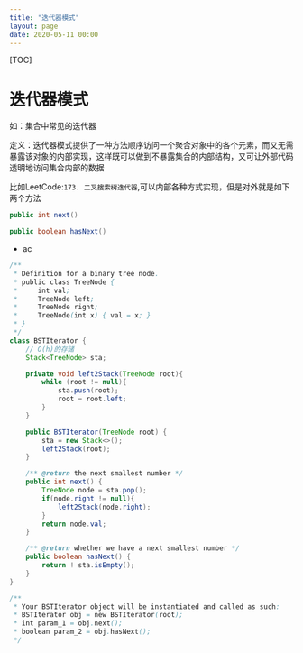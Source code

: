 ```yaml
---
title: "迭代器模式"
layout: page
date: 2020-05-11 00:00
---
```


[TOC]

# 迭代器模式

如：集合中常见的迭代器

定义：迭代器模式提供了一种方法顺序访问一个聚合对象中的各个元素，而又无需暴露该对象的内部实现，这样既可以做到不暴露集合的内部结构，又可让外部代码透明地访问集合内部的数据

比如LeetCode:`173. 二叉搜索树迭代器`,可以内部各种方式实现，但是对外就是如下两个方法

```java
public int next()

public boolean hasNext()
```

* ac

```java
/**
 * Definition for a binary tree node.
 * public class TreeNode {
 *     int val;
 *     TreeNode left;
 *     TreeNode right;
 *     TreeNode(int x) { val = x; }
 * }
 */
class BSTIterator {
    // O(h)的存储
    Stack<TreeNode> sta;

    private void left2Stack(TreeNode root){
        while (root != null){
            sta.push(root);
            root = root.left;
        }
    }

    public BSTIterator(TreeNode root) {
        sta = new Stack<>();
        left2Stack(root);
    }

    /** @return the next smallest number */
    public int next() {
        TreeNode node = sta.pop();
        if(node.right != null){
            left2Stack(node.right);
        }
        return node.val;
    }

    /** @return whether we have a next smallest number */
    public boolean hasNext() {
        return ! sta.isEmpty();
    }
}

/**
 * Your BSTIterator object will be instantiated and called as such:
 * BSTIterator obj = new BSTIterator(root);
 * int param_1 = obj.next();
 * boolean param_2 = obj.hasNext();
 */
```
